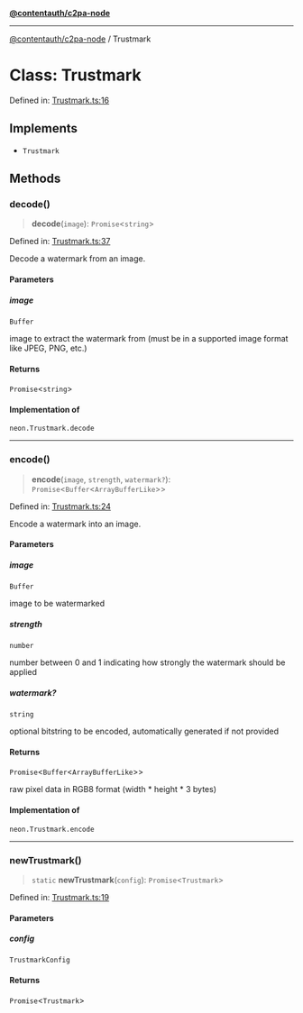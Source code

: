 [**@contentauth/c2pa-node**](../README.md)

***

[@contentauth/c2pa-node](../README.md) / Trustmark

# Class: Trustmark

Defined in: [Trustmark.ts:16](https://github.com/contentauth/c2pa-node-v2/blob/ae7c427cf2b9840789081c5691308c39243fcd1c/js-src/Trustmark.ts#L16)

## Implements

- `Trustmark`

## Methods

### decode()

> **decode**(`image`): `Promise`\<`string`\>

Defined in: [Trustmark.ts:37](https://github.com/contentauth/c2pa-node-v2/blob/ae7c427cf2b9840789081c5691308c39243fcd1c/js-src/Trustmark.ts#L37)

Decode a watermark from an image.

#### Parameters

##### image

`Buffer`

image to extract the watermark from (must be in a supported image format like JPEG, PNG, etc.)

#### Returns

`Promise`\<`string`\>

#### Implementation of

`neon.Trustmark.decode`

***

### encode()

> **encode**(`image`, `strength`, `watermark?`): `Promise`\<`Buffer`\<`ArrayBufferLike`\>\>

Defined in: [Trustmark.ts:24](https://github.com/contentauth/c2pa-node-v2/blob/ae7c427cf2b9840789081c5691308c39243fcd1c/js-src/Trustmark.ts#L24)

Encode a watermark into an image.

#### Parameters

##### image

`Buffer`

image to be watermarked

##### strength

`number`

number between 0 and 1 indicating how strongly the watermark should be applied

##### watermark?

`string`

optional bitstring to be encoded, automatically generated if not provided

#### Returns

`Promise`\<`Buffer`\<`ArrayBufferLike`\>\>

raw pixel data in RGB8 format (width * height * 3 bytes)

#### Implementation of

`neon.Trustmark.encode`

***

### newTrustmark()

> `static` **newTrustmark**(`config`): `Promise`\<`Trustmark`\>

Defined in: [Trustmark.ts:19](https://github.com/contentauth/c2pa-node-v2/blob/ae7c427cf2b9840789081c5691308c39243fcd1c/js-src/Trustmark.ts#L19)

#### Parameters

##### config

`TrustmarkConfig`

#### Returns

`Promise`\<`Trustmark`\>
